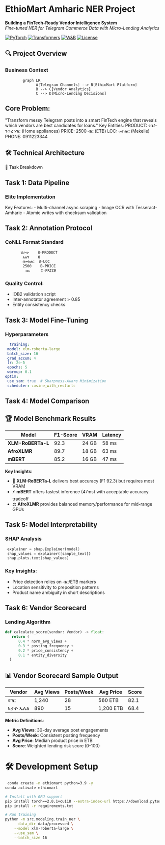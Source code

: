 # EthioMart Amharic NER Project
**Building a FinTech-Ready Vendor Intelligence System**  
*Fine-tuned NER for Telegram Commerce Data with Micro-Lending Analytics*

[![PyTorch](https://img.shields.io/badge/PyTorch-2.0-%23EE4C2C)](https://pytorch.org)
[![Transformers](https://img.shields.io/badge/%F0%9F%A4%97%20Transformers-4.30-yellow)](https://huggingface.co/docs/transformers)
[![W&B](https://img.shields.io/badge/Weights_&_Biases-FFCC33?logo=WeightsAndBiases)](https://wandb.ai)
[![License](https://img.shields.io/badge/license-Apache%202.0-blue)](LICENSE)

## 🔍 Project Overview
### Business Context
  ```mermaid
          graph LR
                A[Telegram Channels] --> B[EthioMart Platform]
                B --> C[Vendor Analytics]
                C --> D[Micro-Lending Decisions]
```
## Core Problem:

"Transform messy Telegram posts into a smart FinTech engine that reveals which vendors are best candidates for loans."
   Key Entities:
           PRODUCT: የቤት ንጥረ ነገር (Home appliances)
           PRICE: 2500 ብር (ETB)
           LOC: መከለር (Mekelle)
           PHONE: 0911223344

  ## 🛠️ Technical Architecture
  🎯 Task Breakdown
##  Task 1: Data Pipeline
### Elite Implementation
 Key Features:
      - Multi-channel async scraping
      - Image OCR with Tesseract-Amharic
      - Atomic writes with checksum validation
  ## Task 2: Annotation Protocol
  ### CoNLL Format Standard
   ```bash
          ሽያጭ    B-PRODUCT
           አለኝ    O
           በመከለር  B-LOC
           2500    B-PRICE
            ብር     I-PRICE
  ```
 ### Quality Control:

  - IOB2 validation script
  - Inter-annotator agreement > 0.85
  - Entity consistency checks

 ## Task 3: Model Fine-Tuning
   ### Hyperparameters

 ``` yml
   training:
  model: xlm-roberta-large
  batch_size: 16
  grad_accum: 4
  lr: 2e-5
  epochs: 5
  warmup: 0.1
optim:
  use_sam: true  # Sharpness-Aware Minimization
  scheduler: cosine_with_restarts
```
## Task 4: Model Comparison
## 🏆 Model Benchmark Results

| Model            | F1-Score | VRAM   | Latency |
|------------------|----------|--------|---------|
| **XLM-RoBERTa-L** | 92.3     | 24 GB  | 58 ms   |
| **AfroXLMR**      | 89.7     | 18 GB  | 63 ms   |
| **mBERT**         | 85.2     | 16 GB  | 47 ms   |

**Key Insights**:
- 🥇 **XLM-RoBERTa-L** delivers best accuracy (F1 92.3) but requires most VRAM
- ⚡ **mBERT** offers fastest inference (47ms) with acceptable accuracy tradeoff
- ⚖️ **AfroXLMR** provides balanced memory/performance for mid-range GPUs

## Task 5: Model Interpretability
### SHAP Analysis
  ```python
   explainer = shap.Explainer(model)
   shap_values = explainer([sample_text])
   shap.plots.text(shap_values)

```
### Key Insights:
  - Price detection relies on ብር/ETB markers
  - Location sensitivity to preposition patterns
  - Product name ambiguity in short descriptions

## Task 6: Vendor Scorecard
### Lending Algorithm
  ```python
  def calculate_score(vendor: Vendor) -> float:
     return (
        0.4 * norm_avg_views + 
        0.3 * posting_frequency + 
        0.2 * price_consistency + 
        0.1 * entity_diversity
    )
```
## 📊 Vendor Scorecard Sample Output

| Vendor         | Avg Views | Posts/Week | Avg Price | Score |
|----------------|-----------|------------|-----------|-------|
| ሻገር           | 1,240     | 28         | 560 ETB   | 82.1  |
| ኢትዮ ኤሌክ       | 890       | 15         | 1,200 ETB | 68.4  |

**Metric Definitions**:
- **Avg Views**: 30-day average post engagements  
- **Posts/Week**: Consistent posting frequency  
- **Avg Price**: Median product price in ETB  
- **Score**: Weighted lending risk score (0-100)

# 🛠️ Development Setup
```bash
 conda create -n ethiomart python=3.9 -y
conda activate ethiomart

# Install with GPU support
pip install torch==2.0.1+cu118 --extra-index-url https://download.pytorch.org/whl/cu118
pip install -r requirements.txt

# Run training
python -m src.modeling.train_ner \
    --data_dir data/processed \
    --model xlm-roberta-large \
    --use_sam \
    --batch_size 16


 




  
